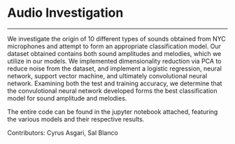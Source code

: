# Audio Investigation
----------

We investigate the origin of 10 different types of sounds obtained from NYC microphones and attempt to form an appropriate classification model. Our dataset obtained
contains both sound amplitudes and melodies, which we utilize in our models. We implemented dimensionality reduction via PCA to reduce noise from the dataset, 
and implement a logistic regression, neural network, support vector machine, and ultimately convolutional neural network. Examining both the test and training
accuracy, we determine that the convulotional neural network developed forms the best classification model for sound amplitude and melodies.


The entire code can be found in the jupyter notebook attached, featuring the various models and their respective results.


Contributors: Cyrus Asgari, Sal Blanco

